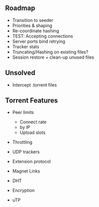 ## Roadmap

* Transition to seeder
* Priorities & shaping
* Re-coordinate hashing
* TEST: Accepting connections
* Server ports bind retrying
* Tracker stats
* Truncating/Hashing on existing files?
* Session restore + clean-up unused files

## Unsolved

* Intercept .torrent files

## Torrent Features

* Peer limits
  * Connect rate
  * by IP
  * Upload slots
* Throttling
* UDP trackers
* Extension protocol

* Magnet Links
* DHT
* Encryption
* uTP

